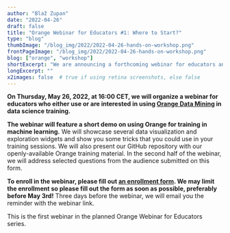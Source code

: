 ```yaml
---
author: "Blaž Zupan"
date: "2022-04-26"
draft: false
title: "Orange Webinar for Educators #1: Where to Start?"
type: "blog"
thumbImage: "/blog_img/2022/2022-04-26-hands-on-workshop.png"
frontPageImage: "/blog_img/2022/2022-04-26-hands-on-workshop.png"
blog: ["orange", "workshop"]
shortExcerpt: "We are announcing a forthcoming webinar for educators and trainers."
longExcerpt: ""
x2images: false  # true if using retina screenshots, else false
---
```


**On Thursday, May 26, 2022, at 16:00 CET, we will organize a webinar for educators who either use or are interested in using [Orange Data Mining](http://orangedatamining.com) in data science training.**

**The webinar will feature a short demo on using Orange for training in machine learning.** We will showcase several data visualization and exploration widgets and show you some tricks that you could use in your training sessions. We will also present our GitHub repository with our openly-available Orange training material. In the second half of the webinar, we will address selected questions from the audience submitted on this form.

**To enroll in the webinar, please fill out [an enrollment form](https://forms.gle/9Q4uYKFgTKhAYJwy5). We may limit the enrollment so please fill out the form as soon as possible, preferably before May 3rd!** Three days before the webinar, we will email you the reminder with the webinar link.

This is the first webinar in the planned Orange Webinar for Educators series. 